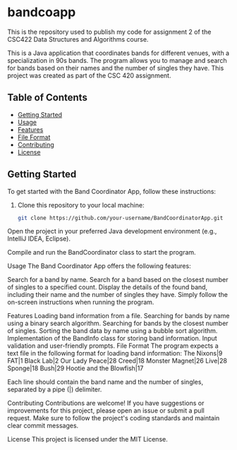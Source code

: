 # bandcoapp
This is the repository used to publish my code for assignment 2 of the CSC422 Data Structures and Algorithms course.

This is a Java application that coordinates bands for different venues, with a specialization in 90s bands. The program allows you to manage and search for bands based on their names and the number of singles they have. This project was created as part of the CSC 420 assignment.

## Table of Contents

- [Getting Started](#getting-started)
- [Usage](#usage)
- [Features](#features)
- [File Format](#file-format)
- [Contributing](#contributing)
- [License](#license)

## Getting Started

To get started with the Band Coordinator App, follow these instructions:

1. Clone this repository to your local machine:
   ```bash
   git clone https://github.com/your-username/BandCoordinatorApp.git

Open the project in your preferred Java development environment (e.g., IntelliJ IDEA, Eclipse).

Compile and run the BandCoordinator class to start the program.

Usage
The Band Coordinator App offers the following features:

Search for a band by name.
Search for a band based on the closest number of singles to a specified count.
Display the details of the found band, including their name and the number of singles they have.
Simply follow the on-screen instructions when running the program.

Features
Loading band information from a file.
Searching for bands by name using a binary search algorithm.
Searching for bands by the closest number of singles.
Sorting the band data by name using a bubble sort algorithm.
Implementation of the BandInfo class for storing band information.
Input validation and user-friendly prompts.
File Format
The program expects a text file in the following format for loading band information:
The Nixons|9
FAT|1
Black Lab|2
Our Lady Peace|28
Creed|18
Monster Magnet|26
Live|28
Sponge|18
Bush|29
Hootie and the Blowfish|17

Each line should contain the band name and the number of singles, separated by a pipe (|) delimiter.

Contributing
Contributions are welcome! If you have suggestions or improvements for this project, please open an issue or submit a pull request. Make sure to follow the project's coding standards and maintain clear commit messages.

License
This project is licensed under the MIT License.
